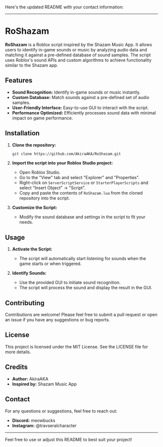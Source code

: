 Here's the updated README with your contact information:

---

# RoShazam

**RoShazam** is a Roblox script inspired by the Shazam Music App. It allows users to identify in-game sounds or music by analyzing audio data and matching it against a pre-defined database of sound samples. The script uses Roblox's sound APIs and custom algorithms to achieve functionality similar to the Shazam app.

## Features

- **Sound Recognition:** Identify in-game sounds or music instantly.
- **Custom Database:** Match sounds against a pre-defined set of audio samples.
- **User-Friendly Interface:** Easy-to-use GUI to interact with the script.
- **Performance Optimized:** Efficiently processes sound data with minimal impact on game performance.

## Installation

1. **Clone the repository:**

   ```bash
   git clone https://github.com/AkiraAKA/RoShazam.git
   ```

2. **Import the script into your Roblox Studio project:**

   - Open Roblox Studio.
   - Go to the "View" tab and select "Explorer" and "Properties".
   - Right-click on `ServerScriptService` or `StarterPlayerScripts` and select "Insert Object" -> "Script".
   - Copy and paste the contents of `RoShazam.lua` from the cloned repository into the script.

3. **Customize the Script:**

   - Modify the sound database and settings in the script to fit your needs.

## Usage

1. **Activate the Script:**

   - The script will automatically start listening for sounds when the game starts or when triggered.

2. **Identify Sounds:**

   - Use the provided GUI to initiate sound recognition.
   - The script will process the sound and display the result in the GUI.

## Contributing

Contributions are welcome! Please feel free to submit a pull request or open an issue if you have any suggestions or bug reports.

## License

This project is licensed under the MIT License. See the LICENSE file for more details.

## Credits

- **Author:** AkiraAKA
- **Inspired by:** Shazam Music App

## Contact

For any questions or suggestions, feel free to reach out:
- **Discord:** meowbucks
- **Instagram:** @travseralcharacter

---

Feel free to use or adjust this README to best suit your project!
